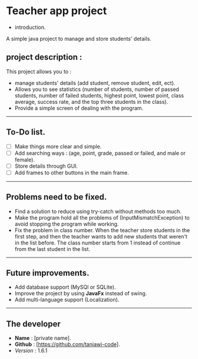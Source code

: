 # Teacher app project

- introduction.

A simple java project to manage and store students' details.

## project description :

This project allows you to :

- manage students' details (add student, remove student, edit, ect).
- Allows you to see statistics (number of students, number of passed students, number of failed students, highest
point, lowest point, class average, success rate, and the top three students in the class).
- Provide a simple screen of dealing with the program.
---
## To-Do list.
- [  ] Make things more clear and simple.
- [  ] Add searching ways : (age, point, grade, passed or failed, and male or female).
- [  ] Store details through GUI.
- [  ] Add frames to other buttons in the main frame.
---
## Problems need to be fixed.
- Find a solution to reduce using try-catch without methods too much.
- Make the program hold all the problems of (InputMismatchException) to avoid stopping the program while working.
- Fix the problem in class number. When the teacher store students in the first step, and then the teacher wants
to add new students that weren't in the list before. The class number starts from 1 instead of continue from the last student in the list.
---
## Future improvements.
- Add database support (MySQl or SQLite).
- Improve the project by using **JavaFx** instead of swing.
- Add multi-language support (Localization).
---
## **The developer**
- **Name** : [private name].
- **Github** : [https://github.com/tanjawi-code].
- *Version* : 1.6.1
